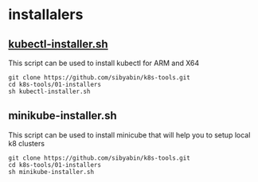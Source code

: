 # installalers

## [kubectl-installer.sh](https://github.com/sibyabin/k8s-tools.git)

This script can be used to install kubectl for ARM and X64

```
git clone https://github.com/sibyabin/k8s-tools.git
cd k8s-tools/01-installers
sh kubectl-installer.sh
```


## minikube-installer.sh

This script can be used to install minicube that will help you to setup local k8 clusters

```
git clone https://github.com/sibyabin/k8s-tools.git
cd k8s-tools/01-installers
sh minikube-installer.sh
```